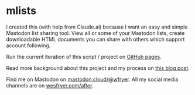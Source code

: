 # mlists
I created this (with help from Claude.ai) because I want an easy and simple Mastodon list sharing tool. View all or some of your Mastodon lists, create downloadable HTML documents you can share with others which support account following.

Run the current iteration of this script / project on [GitHub pages](https://wfryer.github.io/mlists/).

Read more background about this project and my process on [this blog post](https://www.speedofcreativity.org/2025/01/29/sharing-mastodon-lists).

Find me on Mastodon on [mastodon.cloud/@wfryer](url). All my social media channels are on [wesfryer.com/after](url).
